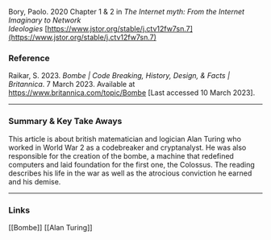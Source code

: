 Bory, Paolo. 2020 Chapter 1 & 2 in _The Internet myth: From the Internet Imaginary to Network Ideologies_ [https://www.jstor.org/stable/j.ctv12fw7sn.7](https://www.jstor.org/stable/j.ctv12fw7sn.7)


### Reference 
Raikar, S. 2023. _Bombe | Code Breaking, History, Design, & Facts | Britannica_. 7 March 2023. Available at https://www.britannica.com/topic/Bombe [Last accessed 10 March 2023].

---

### Summary & Key Take Aways
This article is about british matematician and logician Alan Turing who worked in World War 2 as a codebreaker and cryptanalyst. He was also responsible for the creation of the bombe, a machine that redefined computers and laid foundation for the first one, the Colossus. The reading describes his life in the war as well as the atrocious conviction he earned and his demise.

--- 

### Links
[[Bombe]]
[[Alan Turing]]


